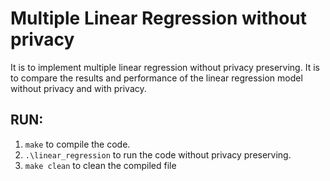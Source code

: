 # Multiple Linear Regression without privacy
It is to implement multiple linear regression without privacy preserving. It is to compare the results and performance of the linear regression model without privacy and with privacy.
##  RUN:
1. `make` to compile the code.
3. `.\linear_regression` to run the code without privacy preserving. 
4. `make clean` to clean the compiled file
